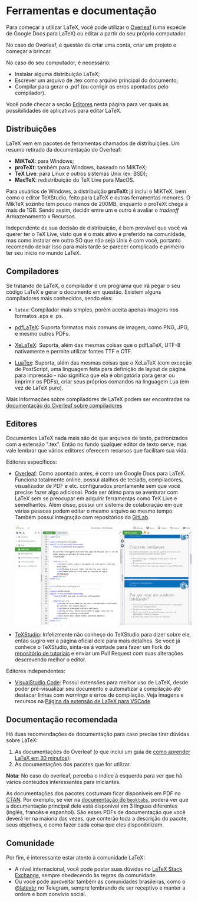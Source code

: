 Ferramentas e documentação
==========================

Para começar a utilizar LaTeX, você pode utilizar o
[Overleaf](https://overleaf.com) (uma espécie de Google Docs para LaTeX) ou
editar a partir do seu próprio computador.

No caso do Overleaf, é questão de criar uma conta, criar um projeto e começar a
brincar.

No caso do seu computador, é necessário:
- Instalar alguma distribuição LaTeX;
- Escrever um arquivo de .tex como arquivo principal do documento;
- Compilar para gerar o .pdf (ou corrigir os erros apontados pelo compilador).

Você pode checar a seção [Editores](#editores) nesta página para ver quais as
possibilidades de aplicativos para editar LaTeX.

Distribuições
-------------

LaTeX vem em pacotes de ferramentas chamados de distribuições. Um resumo
retirado da documentação do Overleaf:

- **MiKTeX**: para Windows;
- **proTeXt**: também para Windows, baseado no MiKTeX;
- **TeX Live**: para Linux e outros sistemas Unix (ex: BSD);
- **MacTeX**: redistribuição do TeX Live para MacOS.

Para usuários de Windows, a distribuição **proTeXt** já inclui o MiKTeX, bem
como o editor TeXStudio, feito para LaTeX e outras ferramentas menores. O
MikTeX sozinho tem pouco menos de 200MB, enquanto o proTeXt chega a mais de
1GB. Sendo assim, decidir entre um e outro é avaliar o _tradeoff_ Armazenamento
x Recursos.

Independente de sua decisão de distribuição, é bem provável que você vá querer
ter o TeX Live, visto que é o mais ativo e preferido na comunidade, mas como
instalar em outro SO que não seja Unix é com você, portanto recomendo deixar
isso para mais tarde se parecer complicado e primeiro ter seu início no mundo
LaTeX.

Compiladores
------------

Se tratando de LaTeX, o compilador é um programa que irá pegar o seu código
LaTeX e gerar o documento em questão. Existem alguns compiladores mais
conhecidos, sendo eles:

- `latex`: Compilador mais simples, porém aceita apenas imagens nos formatos
  .eps e .ps.

- [pdfLaTeX](https://www.tug.org/applications/pdftex/): Suporta formatos mais
  comuns de imagem, como PNG, JPG, e mesmo outros PDFs.

- [XeLaTeX](https://www.overleaf.com/learn/latex/XeLaTeX): Suporta, além das
  mesmas coisas que o pdfLaTeX, UTF-8 nativamente e permite utilizar fontes TTF
  e OTF.

- [LuaTex](http://www.luatex.org/): Suporta, além das mesmas coisas que o
  XeLaTeX (com exceção de PostScript, uma linguagem feita para definição de
  layout de página para impressão - não significa que ela é obrigatória para
  gerar ou imprimir os PDFs), criar seus próprios comandos na linguagem Lua (em
  vez de LaTeX puro).

Mais informações sobre compiladores de LaTeX podem ser encontradas na
[documentação do Overleaf sobre
compiladores](https://www.overleaf.com/learn/latex/Choosing_a_LaTeX_Compiler)

Editores
--------

Documentos LaTeX nada mais são do que arquivos de texto, padronizados com a
extensão ".tex". Então no fundo qualquer editor de texto serve, mas vale
lembrar que vários editores oferecem recursos que facilitam sua vida.

Editores específicos:
- [Overleaf](https://overleaf.com): Como apontado antes, é como um Google Docs
  para LaTeX. Funciona totalmente online, possui atalhos de teclado,
  compiladores, visualizador de PDF e etc. configurados prontamente sem que
  você precise fazer algo adicional. Pode ser ótimo para se aventurar com LaTeX
  sem se preocupar em adquirir ferramentas como TeX Live e semelhantes. Além
  disso, possui um sistema de colaboração em que várias pessoas podem editar o
  mesmo arquivo ao mesmo tempo. Também possui integração com repositórios do
  [GitLab](https://gitlab.com).

  ![Demonstração do Overleaf](./img/example-overleaf.png)

- [TeXStudio](https://www.texstudio.org/): Infelizmente não conheço do
  TeXStudio para dizer sobre ele, então sugiro ver a página oficial dele para
  mais detalhes. Se você já conhece o TeXStudio, sinta-se à vontade para fazer
  um Fork do [repositório de
  tutoriais](https://github.com/pet-comp-ufsc/tutorials) e enviar um Pull
  Request com suas alterações descrevendo melhor o editor.

Editores independentes:
- [VisualStudio Code](https://code.visualstudio.com/): Possui extensões para
  melhor uso de LaTeX, desde poder pré-visualizar seu documento e automatizar a
  compilação até destacar linhas com _warnings_ e erros de compilação. Veja
  imagens e recursos na [Página da extensão de LaTeX para
  VSCode](https://marketplace.visualstudio.com/items?itemName=James-Yu.latex-workshop)

Documentação recomendada
------------------------

Há duas recomendações de documentação para caso precise tirar dúvidas sobre
LaTeX:
1. As documentações do Overleaf (o que inclui um guia de [como aprender LaTeX
   em 30
   minutos](https://www.overleaf.com/learn/latex/Learn_LaTeX_in_30_minutes));
2. As documentações dos pacotes que for utilizar.

**Nota**: No caso do overleaf, perceba o índice à esquerda para ver que há
vários conteúdos interessantes para iniciantes.

As documentações dos pacotes costumam ficar disponíveis em PDF no
[CTAN](https://ctan.org/). Por exemplo, se vier na [documentação do
`booktabs`](https://ctan.org/pkg/booktabs), poderá ver que a documentação
principal dele está disponível em 3 línguas diferentes (inglês, francês e
espanhol). São esses PDFs de documentação que você deverá ler na maioria das
vezes, que conterão toda a descrição do pacote, seus objetivos, e como fazer
cada coisa que eles disponibilizam.

Comunidade
----------

Por fim, é interessante estar atento à comunidade LaTeX:
- A nível internacional, você pode postar suas dúvidas no [LaTeX Stack
  Exchange](http://tex.stackexchange.com), sempre obedecendo às regras da
  comunidade.
- Ou você pode aproveitar também as comunidades brasileiras, como o
  [@latexbr](https://t.me/latexbr) no Telegram, sempre lembrando de ser
  receptivo e manter a ordem e bom convívio social.

